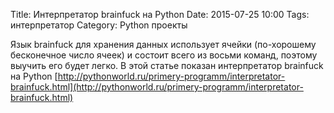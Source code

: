 Title: Интерпретатор brainfuck на Python
Date: 2015-07-25 10:00
Tags: интерпретатор
Category: Python проекты

Язык brainfuck для хранения данных использует ячейки (по-хорошему бесконечное число ячеек) и состоит всего из восьми команд, поэтому выучить его будет легко.
В этой статье показан интерпретатор brainfuck на Python
[http://pythonworld.ru/primery-programm/interpretator-brainfuck.html](http://pythonworld.ru/primery-programm/interpretator-brainfuck.html)